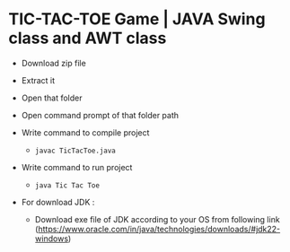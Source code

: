 # TIC-TAC-TOE Game | JAVA Swing class and AWT class

- Download zip file
- Extract it
- Open that folder
- Open command prompt of that folder path
- Write command to compile project
  - `javac TicTacToe.java`
- Write command to run project
  - `java Tic Tac Toe`
 
- For download JDK :
  - Download exe file of JDK according to your OS from following link (https://www.oracle.com/in/java/technologies/downloads/#jdk22-windows)
